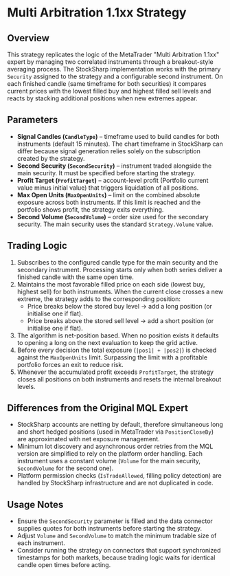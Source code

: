 # Multi Arbitration 1.1xx Strategy

## Overview
This strategy replicates the logic of the MetaTrader "Multi Arbitration 1.1xx" expert by managing two correlated instruments through a breakout-style averaging process. The StockSharp implementation works with the primary `Security` assigned to the strategy and a configurable second instrument. On each finished candle (same timeframe for both securities) it compares current prices with the lowest filled buy and highest filled sell levels and reacts by stacking additional positions when new extremes appear.

## Parameters
- **Signal Candles (`CandleType`)** – timeframe used to build candles for both instruments (default 15 minutes). The chart timeframe in StockSharp can differ because signal generation relies solely on the subscription created by the strategy.
- **Second Security (`SecondSecurity`)** – instrument traded alongside the main security. It must be specified before starting the strategy.
- **Profit Target (`ProfitTarget`)** – account-level profit (Portfolio current value minus initial value) that triggers liquidation of all positions.
- **Max Open Units (`MaxOpenUnits`)** – limit on the combined absolute exposure across both instruments. If this limit is reached and the portfolio shows profit, the strategy exits everything.
- **Second Volume (`SecondVolume`)** – order size used for the secondary security. The main security uses the standard `Strategy.Volume` value.

## Trading Logic
1. Subscribes to the configured candle type for the main security and the secondary instrument. Processing starts only when both series deliver a finished candle with the same open time.
2. Maintains the most favorable filled price on each side (lowest buy, highest sell) for both instruments. When the current close crosses a new extreme, the strategy adds to the corresponding position:
   - Price breaks below the stored buy level → add a long position (or initialise one if flat).
   - Price breaks above the stored sell level → add a short position (or initialise one if flat).
3. The algorithm is net-position based. When no position exists it defaults to opening a long on the next evaluation to keep the grid active.
4. Before every decision the total exposure (`|pos1| + |pos2|`) is checked against the `MaxOpenUnits` limit. Surpassing the limit with a profitable portfolio forces an exit to reduce risk.
5. Whenever the accumulated profit exceeds `ProfitTarget`, the strategy closes all positions on both instruments and resets the internal breakout levels.

## Differences from the Original MQL Expert
- StockSharp accounts are netting by default, therefore simultaneous long and short hedged positions (used in MetaTrader via `PositionCloseBy`) are approximated with net exposure management.
- Minimum lot discovery and asynchronous order retries from the MQL version are simplified to rely on the platform order handling. Each instrument uses a constant volume (`Volume` for the main security, `SecondVolume` for the second one).
- Platform permission checks (`IsTradeAllowed`, filling policy detection) are handled by StockSharp infrastructure and are not duplicated in code.

## Usage Notes
- Ensure the `SecondSecurity` parameter is filled and the data connector supplies quotes for both instruments before starting the strategy.
- Adjust `Volume` and `SecondVolume` to match the minimum tradable size of each instrument.
- Consider running the strategy on connectors that support synchronized timestamps for both markets, because trading logic waits for identical candle open times before acting.
